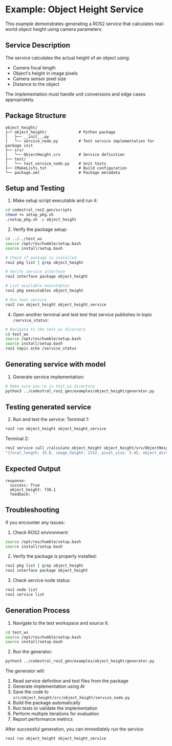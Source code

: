 # Example: Object Height Service

This example demonstrates generating a ROS2 service that calculates real-world object height using camera parameters.

## Service Description
The service calculates the actual height of an object using:
- Camera focal length
- Object's height in image pixels
- Camera sensor pixel size
- Distance to the object

The implementation must handle unit conversions and edge cases appropriately.

## Package Structure
```
object_height/
├── object_height/              # Python package
│   ├── __init__.py
│   └── service_node.py         # Test service implementation for package init
├── srv/
│   └── ObjectHeight.srv        # Service definition
├── test/
│   └── test_service_node.py    # Unit tests
├── CMakeLists.txt              # Build configuration
└── package.xml                 # Package metadata
```

## Setup and Testing

1. Make setup script executable and run it:
```bash
cd codestral_ros2_gen/scripts
chmod +x setup_pkg.sh
./setup_pkg.sh -p object_height
```

2. Verify the package setup:
```bash
cd ../../test_ws
source /opt/ros/humble/setup.bash
source install/setup.bash

# Check if package is installed
ros2 pkg list | grep object_height

# Verify service interface
ros2 interface package object_height

# List available executables
ros2 pkg executables object_height

# Run test service
ros2 run object_height object_height_service
```

4. Open another terminal and test test that service publishes in topic `/service_status`:
``` bash
# Navigate to the test_ws directory
cd test_ws
source /opt/ros/humble/setup.bash
source install/setup.bash
ros2 topic echo /service_status
```

## Generating service with model

1. Generate service implementation:
```bash
# Make sure you're in test_ws directory
python3 ../codestral_ros2_gen/examples/object_height/generator.py
```

## Testing generated service

2. Run and test the service:
Terminal 1:
```bash
ros2 run object_height object_height_service
```

Terminal 2:
```bash
ros2 service call /calculate_object_height object_height/srv/ObjectHeight \
"{focal_length: 35.0, image_height: 1152, pixel_size: 3.45, object_distance: 6.5}"
```

## Expected Output
```
response:
  success: True
  object_height: 738.1
  feedback: ''
```

## Troubleshooting

If you encounter any issues:

1. Check ROS2 environment:
```bash
source /opt/ros/humble/setup.bash
source install/setup.bash
```

2. Verify the package is properly installed:
```bash
ros2 pkg list | grep object_height
ros2 interface package object_height
```

3. Check service node status:
```bash
ros2 node list
ros2 service list
```

## Generation Process

1. Navigate to the test workspace and source it:
```bash
cd test_ws
source /opt/ros/humble/setup.bash
source install/setup.bash
```

2. Run the generator:
```bash
python3 ../codestral_ros2_gen/examples/object_height/generator.py
```

The generator will:
1. Read service definition and test files from the package
2. Generate implementation using AI
3. Save the code to `src/object_height/src/object_height/service_node.py`
4. Build the package automatically
5. Run tests to validate the implementation
6. Perform multiple iterations for evaluation
7. Report performance metrics

After successful generation, you can immediately run the service:
```bash
ros2 run object_height object_height_service
```
